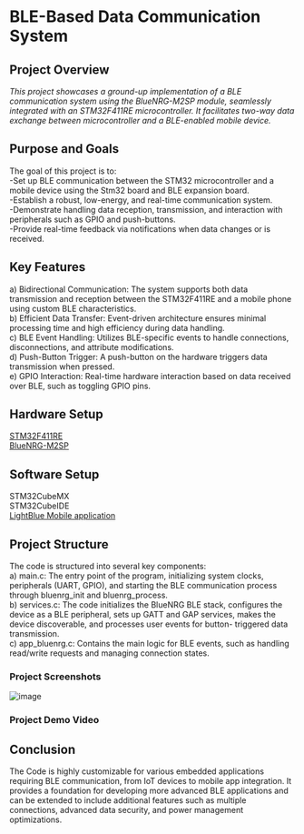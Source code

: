 # **BLE-Based Data Communication System**<br>

## **Project Overview**<br>
_This project showcases a ground-up implementation of a BLE communication system using the BlueNRG-M2SP module, seamlessly integrated with an STM32F411RE microcontroller. It facilitates two-way data exchange between microcontroller and a BLE-enabled mobile device._

## **Purpose and Goals**<br>
The goal of this project is to:<br>
-Set up BLE communication between the STM32 microcontroller and a mobile device using the Stm32 board and BLE expansion board.<br>
-Establish a robust, low-energy, and real-time communication system.<br>
-Demonstrate handling data reception, transmission, and interaction with peripherals such as GPIO and push-buttons.<br>
-Provide real-time feedback via notifications when data changes or is received.<br>

## **Key Features**<br>
a) Bidirectional Communication: The system supports both data transmission and reception between the STM32F411RE and a mobile phone using custom BLE characteristics.<br>
b) Efficient Data Transfer: Event-driven architecture ensures minimal processing time and high efficiency during data handling.<br>
c) BLE Event Handling: Utilizes BLE-specific events to handle connections, disconnections, and attribute modifications.<br>
d) Push-Button Trigger: A push-button on the hardware triggers data transmission when pressed.<br>
e) GPIO Interaction: Real-time hardware interaction based on data received over BLE, such as toggling GPIO pins.<br>

## **Hardware Setup**<br>
[STM32F411RE](https://www.st.com/en/evaluation-tools/nucleo-f411re.html)<br>
[BlueNRG-M2SP](https://www.st.com/en/ecosystems/x-nucleo-bnrg2a1.html) <br>

## **Software Setup** <br>
STM32CubeMX<br>
STM32CubeIDE<br>
[LightBlue Mobile application](https://apps.apple.com/us/app/lightblue/id557428110)<br>


## **Project Structure**<br>
The code is structured into several key components:<br>
a) main.c: The entry point of the program, initializing system clocks, peripherals (UART, GPIO), and starting the BLE communication process through bluenrg_init and bluenrg_process.<br>
b) services.c: The code initializes the BlueNRG BLE stack, configures the device as a BLE peripheral, sets up GATT and GAP services, makes the device discoverable, and processes user events for button- triggered data transmission.<br>
c) app_bluenrg.c: Contains the main logic for BLE events, such as handling read/write requests and managing connection states.<br>   

### Project Screenshots
![image](https://github.com/user-attachments/assets/ae016ae5-5bad-4621-9b97-b13837dc2ab3)

### Project Demo Video



## **Conclusion**<br>
The Code is highly customizable for various embedded applications requiring BLE communication, from IoT devices to mobile app integration. It provides a foundation for developing more advanced BLE applications and can be extended to include additional features such as multiple connections, advanced data security, and power management optimizations.<br>

